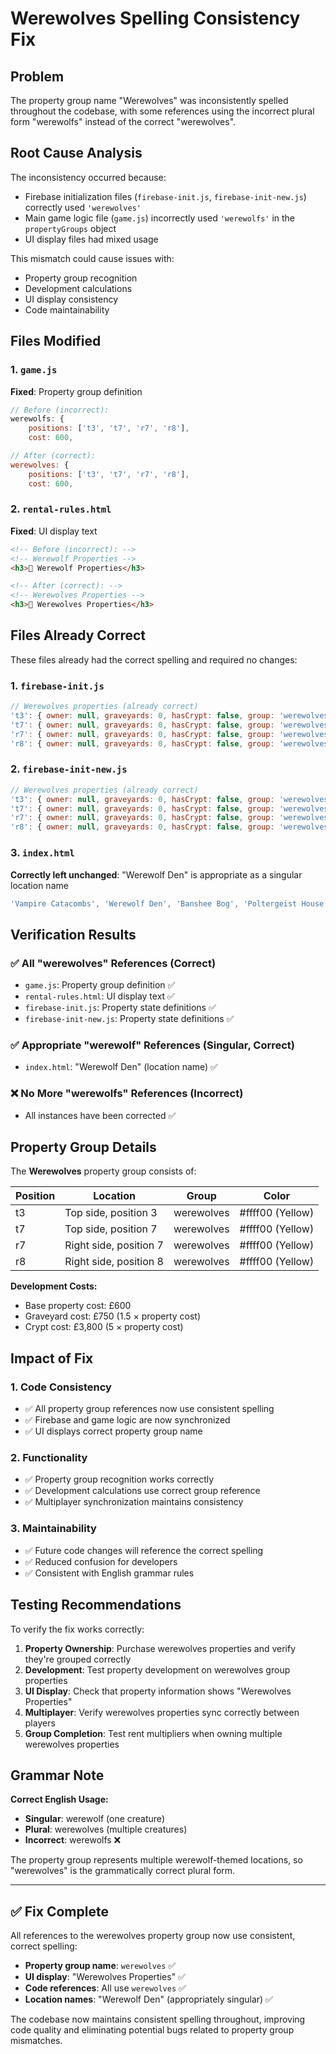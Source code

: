# Werewolves Spelling Consistency Fix

## Problem
The property group name "Werewolves" was inconsistently spelled throughout the codebase, with some references using the incorrect plural form "werewolfs" instead of the correct "werewolves".

## Root Cause Analysis
The inconsistency occurred because:
- Firebase initialization files (`firebase-init.js`, `firebase-init-new.js`) correctly used `'werewolves'`
- Main game logic file (`game.js`) incorrectly used `'werewolfs'` in the `propertyGroups` object
- UI display files had mixed usage

This mismatch could cause issues with:
- Property group recognition
- Development calculations
- UI display consistency
- Code maintainability

## Files Modified

### 1. `game.js`
**Fixed**: Property group definition
```javascript
// Before (incorrect):
werewolfs: {
    positions: ['t3', 't7', 'r7', 'r8'],
    cost: 600,

// After (correct):
werewolves: {
    positions: ['t3', 't7', 'r7', 'r8'],
    cost: 600,
```

### 2. `rental-rules.html`
**Fixed**: UI display text
```html
<!-- Before (incorrect): -->
<!-- Werewolf Properties -->
<h3>🐺 Werewolf Properties</h3>

<!-- After (correct): -->
<!-- Werewolves Properties -->
<h3>🐺 Werewolves Properties</h3>
```

## Files Already Correct
These files already had the correct spelling and required no changes:

### 1. `firebase-init.js`
```javascript
// Werewolves properties (already correct)
't3': { owner: null, graveyards: 0, hasCrypt: false, group: 'werewolves' },
't7': { owner: null, graveyards: 0, hasCrypt: false, group: 'werewolves' },
'r7': { owner: null, graveyards: 0, hasCrypt: false, group: 'werewolves' },
'r8': { owner: null, graveyards: 0, hasCrypt: false, group: 'werewolves' },
```

### 2. `firebase-init-new.js`
```javascript
// Werewolves properties (already correct)
't3': { owner: null, graveyards: 0, hasCrypt: false, group: 'werewolves' },
't7': { owner: null, graveyards: 0, hasCrypt: false, group: 'werewolves' },
'r7': { owner: null, graveyards: 0, hasCrypt: false, group: 'werewolves' },
'r8': { owner: null, graveyards: 0, hasCrypt: false, group: 'werewolves' },
```

### 3. `index.html`
**Correctly left unchanged**: "Werewolf Den" is appropriate as a singular location name
```javascript
'Vampire Catacombs', 'Werewolf Den', 'Banshee Bog', 'Poltergeist House',
```

## Verification Results

### ✅ All "werewolves" References (Correct)
- `game.js`: Property group definition ✅
- `rental-rules.html`: UI display text ✅
- `firebase-init.js`: Property state definitions ✅
- `firebase-init-new.js`: Property state definitions ✅

### ✅ Appropriate "werewolf" References (Singular, Correct)
- `index.html`: "Werewolf Den" (location name) ✅

### ❌ No More "werewolfs" References (Incorrect)
- All instances have been corrected ✅

## Property Group Details
The **Werewolves** property group consists of:

| Position | Location | Group | Color |
|----------|----------|-------|-------|
| t3 | Top side, position 3 | werewolves | #ffff00 (Yellow) |
| t7 | Top side, position 7 | werewolves | #ffff00 (Yellow) |
| r7 | Right side, position 7 | werewolves | #ffff00 (Yellow) |
| r8 | Right side, position 8 | werewolves | #ffff00 (Yellow) |

**Development Costs:**
- Base property cost: £600
- Graveyard cost: £750 (1.5 × property cost)
- Crypt cost: £3,800 (5 × property cost)

## Impact of Fix

### 1. Code Consistency
- ✅ All property group references now use consistent spelling
- ✅ Firebase and game logic are now synchronized
- ✅ UI displays correct property group name

### 2. Functionality
- ✅ Property group recognition works correctly
- ✅ Development calculations use correct group reference
- ✅ Multiplayer synchronization maintains consistency

### 3. Maintainability
- ✅ Future code changes will reference the correct spelling
- ✅ Reduced confusion for developers
- ✅ Consistent with English grammar rules

## Testing Recommendations

To verify the fix works correctly:

1. **Property Ownership**: Purchase werewolves properties and verify they're grouped correctly
2. **Development**: Test property development on werewolves group properties
3. **UI Display**: Check that property information shows "Werewolves Properties"
4. **Multiplayer**: Verify werewolves properties sync correctly between players
5. **Group Completion**: Test rent multipliers when owning multiple werewolves properties

## Grammar Note
**Correct English Usage:**
- **Singular**: werewolf (one creature)
- **Plural**: werewolves (multiple creatures)
- **Incorrect**: werewolfs ❌

The property group represents multiple werewolf-themed locations, so "werewolves" is the grammatically correct plural form.

---

## ✅ Fix Complete

All references to the werewolves property group now use consistent, correct spelling:
- **Property group name**: `werewolves` ✅
- **UI display**: "Werewolves Properties" ✅  
- **Code references**: All use `werewolves` ✅
- **Location names**: "Werewolf Den" (appropriately singular) ✅

The codebase now maintains consistent spelling throughout, improving code quality and eliminating potential bugs related to property group mismatches.
